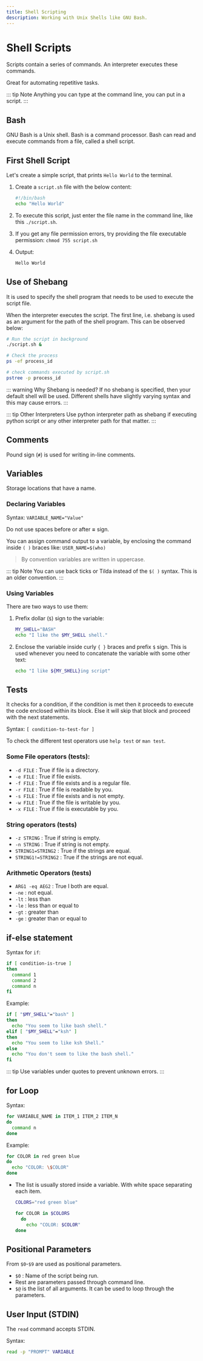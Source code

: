```yaml
---
title: Shell Scripting
description: Working with Unix Shells like GNU Bash.
---
```


# Shell Scripts

Scripts contain a series of commands. An interpreter executes these commands.

Great for automating repetitive tasks.

::: tip Note
Anything you can type at the command line, you can put in a script.
:::

## Bash

GNU Bash is a Unix shell.
Bash is a command processor. Bash can read and execute commands from a file, called a shell script.

## First Shell Script

Let's create a simple script, that prints `Hello World` to the terminal.

1. Create a `script.sh` file with the below content:

   ```bash
   #!/bin/bash
   echo "Hello World"
   ```

2. To execute this script, just enter the file name in the command line, like this `./script.sh`.

3. If you get any file permission errors, try providing the file executable permission: `chmod 755 script.sh`

4. Output:

   ```bash
   Hello World
   ```

## Use of Shebang

It is used to specify the shell program that needs to be used to execute the script file.

When the interpreter executes the script. The first line, i.e. shebang is used as an argument for the path of the shell program. This can be observed below:

```bash
# Run the script in background
./script.sh &

# Check the process
ps -ef process_id

# check commands executed by script.sh
pstree -p process_id
```

::: warning Why Shebang is needed?
If no shebang is specified, then your default shell will be used.
Different shells have slightly varying syntax and this may cause errors.
:::

::: tip Other Interpreters
Use python interpreter path as shebang if executing python script or any other interpreter path for that matter.
:::

## Comments

Pound sign (`#`) is used for writing in-line comments.

## Variables

Storage locations that have a name.

### Declaring Variables

Syntax: `VARIABLE_NAME="Value"`

Do not use spaces before or after **=** sign.

You can assign command output to a variable, by enclosing the command inside `( )` braces like: `USER_NAME=$(who)`

> By convention variables are written in uppercase.

::: tip Note
You can use back ticks or Tilda instead of the `$( )` syntax. This is an older convention.
:::

### Using Variables

There are two ways to use them:

1. Prefix dollar (`$`) sign to the variable:

   ```bash
   MY_SHELL="BASH"
   echo "I like the $MY_SHELL shell."
   ```

2. Enclose the variable inside curly `{ }` braces and prefix `$` sign. This is used whenever you need to concatenate the variable with some other text:

   ```bash
   echo "I like ${MY_SHELL}ing script"
   ```

## Tests

It checks for a condition, if the condition is met then it proceeds to execute the code enclosed within its block.
Else it will skip that block and proceed with the next statements.

Syntax: `[ condition-to-test-for ]`

To check the different test operators use `help test` or `man test`.

### Some File operators (tests):

- `-d FILE` : True if file is a directory.
- `-e FILE` : True if file exists.
- `-f FILE` : True if file exists and is a regular file.
- `-r FILE` : True if file is readable by you.
- `-s FILE` : True if file exists and is not empty.
- `-w FILE` : True if the file is writable by you.
- `-x FILE` : True if file is executable by you.

### String operators (tests)

- `-z STRING` : True if string is empty.
- `-n STRING` : True if string is not empty.
- `STRING1=STRING2` : True if the strings are equal.
- `STRING1!=STRING2` : True if the strings are not equal.

### Arithmetic Operators (tests)

- `ARG1 -eq AEG2` : True I both are equal.
- `-ne` : not equal.
- `-lt` : less than
- `-le` : less than or equal to
- `-gt` : greater than
- `-ge` : greater than or equal to

## if-else statement

Syntax for `if`:

```bash
if [ condition-is-true ]
then
  command 1
  command 2
  command n
fi
```

Example:

```bash
if [ "$MY_SHELL"="bash" ]
then
  echo "You seem to like bash shell."
elif [ "$MY_SHELL"="ksh" ]
then
  echo "You seem to like ksh Shell."
else
  echo "You don't seem to like the bash shell."
fi
```

::: tip
Use variables under quotes to prevent unknown errors.
:::

## for Loop

Syntax:

```bash
for VARIABLE_NAME in ITEM_1 ITEM_2 ITEM_N
do
  command n
done
```

Example:

```bash
for COLOR in red green blue
do
  echo "COLOR: \$COLOR"
done
```

- The list is usually stored inside a variable. With white space separating each item.

  ```bash
  COLORS="red green blue"

  for COLOR in $COLORS
    do
      echo "COLOR: $COLOR"
  done
  ```

## Positional Parameters

From `$0`-`$9` are used as positional parameters.

- `$0` : Name of the script being run.
- Rest are parameters passed through command line.
- `$@` is the list of all arguments. It can be used to loop through the parameters.

## User Input (STDIN)

The `read` command accepts STDIN.

Syntax:

```bash
read -p "PROMPT" VARIABLE
```
